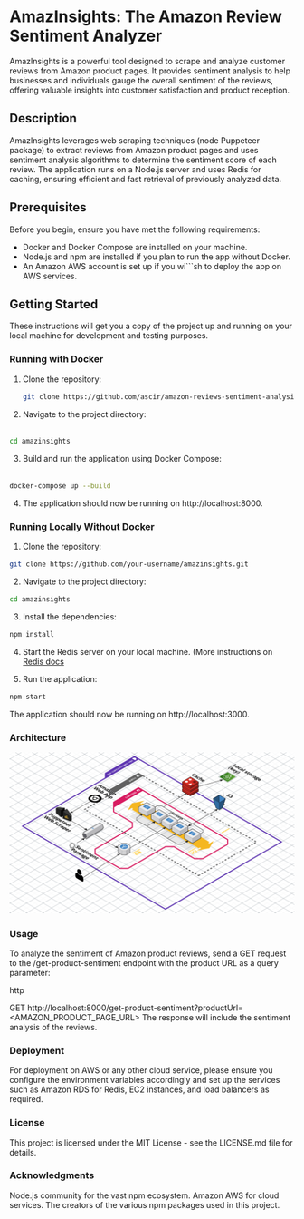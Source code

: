 # AmazInsights: The Amazon Review Sentiment Analyzer

AmazInsights is a powerful tool designed to scrape and analyze customer reviews from Amazon product pages. It provides sentiment analysis to help businesses and individuals gauge the overall sentiment of the reviews, offering valuable insights into customer satisfaction and product reception.

## Description

AmazInsights leverages web scraping techniques (node Puppeteer package) to extract reviews from Amazon product pages and uses sentiment analysis algorithms to determine the sentiment score of each review. The application runs on a Node.js server and uses Redis for caching, ensuring efficient and fast retrieval of previously analyzed data.

## Prerequisites

Before you begin, ensure you have met the following requirements:

- Docker and Docker Compose are installed on your machine.
- Node.js and npm are installed if you plan to run the app without Docker.
- An Amazon AWS account is set up if you wi```sh to deploy the app on AWS services.

## Getting Started

These instructions will get you a copy of the project up and running on your local machine for development and testing purposes.

### Running with Docker

1. Clone the repository:
   ```sh
   git clone https://github.com/ascir/amazon-reviews-sentiment-analysis.git
   ```
2. Navigate to the project directory:
```sh

cd amazinsights
```
3. Build and run the application using Docker Compose:
```sh

docker-compose up --build
```
4. The application should now be running on http://localhost:8000.

### Running Locally Without Docker
1. Clone the repository:

```sh
git clone https://github.com/your-username/amazinsights.git
```

2. Navigate to the project directory:

```sh
cd amazinsights
```

3. Install the dependencies:

```sh
npm install
```

4. Start the Redis server on your local machine. (More instructions on  [Redis docs](https://redis.io/docs/about/)

5. Run the application:

```sh
npm start
```

The application should now be running on http://localhost:3000.

### Architecture
![architecture](https://github.com/ascir/amazon-reviews-sentiment-analysis/blob/main/app/public/images/ClusterArchitecture.png)


### Usage
To analyze the sentiment of Amazon product reviews, send a GET request to the /get-product-sentiment endpoint with the product URL as a query parameter:

http

GET http://localhost:8000/get-product-sentiment?productUrl=<AMAZON_PRODUCT_PAGE_URL>
The response will include the sentiment analysis of the reviews.

### Deployment
For deployment on AWS or any other cloud service, please ensure you configure the environment variables accordingly and set up the services such as Amazon RDS for Redis, EC2 instances, and load balancers as required.


### License
This project is licensed under the MIT License - see the LICENSE.md file for details.

### Acknowledgments
Node.js community for the vast npm ecosystem.
Amazon AWS for cloud services.
The creators of the various npm packages used in this project.
